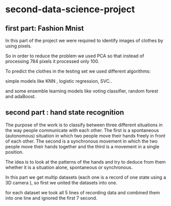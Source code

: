 # second-data-science-project
## first part: Fashion Mnist 
In this part of the project we were required to identify images of clothes by using pixels. 

So in order to reduce the problem we used PCA so that instead of processing 784 pixels it processed only 100.

To predict the clothes in the testing set we used different algorithms:

simple models like KNN , logistic regression, SVC.. 

and some ensemble learning models like voting classifier, random forest and adaBoost.

## second part : hand state recognition

The purpose of the work is to classify between three different situations in the way people communicate with each other. The first is a spontaneous (autonomous) situation in which two people move their hands freely in front of each other. The second is a synchronous movement in which the two people move their hands together and the third is a movement in a single position.

The idea is to look at the patterns of the hands and try to deduce from them whether it is a situation alone, spontaneous or synchronous.

In this part we get multip datasets (each one is a record of one state using a 3D camera ), so first we united the datasets into one. 

for each dataset we took all 5 lines of recording data and combined them into one line and ignored the first 7 second. 
